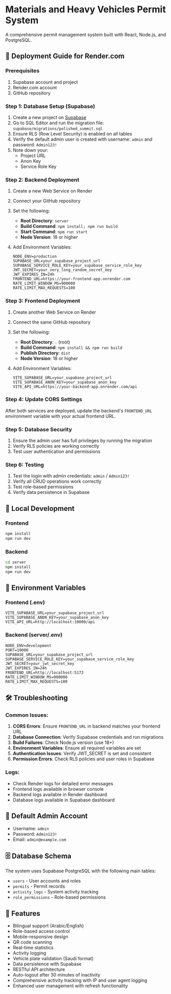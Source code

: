 # Materials and Heavy Vehicles Permit System

A comprehensive permit management system built with React, Node.js, and PostgreSQL.

## 🚀 Deployment Guide for Render.com

### Prerequisites
1. Supabase account and project
2. Render.com account
3. GitHub repository

### Step 1: Database Setup (Supabase)
1. Create a new project on [Supabase](https://supabase.com)
2. Go to SQL Editor and run the migration file: `supabase/migrations/polished_summit.sql`
3. Ensure RLS (Row Level Security) is enabled on all tables
4. Verify the default admin user is created with username: `admin` and password: `Admin123!`
3. Note down your:
   - Project URL
   - Anon Key
   - Service Role Key

### Step 2: Backend Deployment
1. Create a new Web Service on Render
2. Connect your GitHub repository
3. Set the following:
   - **Root Directory**: `server`
   - **Build Command**: `npm install; npm run build`
   - **Start Command**: `npm run start`
   - **Node Version**: 18 or higher

4. Add Environment Variables:
   ```
   NODE_ENV=production
   SUPABASE_URL=your_supabase_project_url
   SUPABASE_SERVICE_ROLE_KEY=your_supabase_service_role_key
   JWT_SECRET=your_very_long_random_secret_key
   JWT_EXPIRES_IN=24h
   FRONTEND_URL=https://your-frontend-app.onrender.com
   RATE_LIMIT_WINDOW_MS=900000
   RATE_LIMIT_MAX_REQUESTS=100
   ```

### Step 3: Frontend Deployment
1. Create another Web Service on Render
2. Connect the same GitHub repository
3. Set the following:
   - **Root Directory**: `.` (root)
   - **Build Command**: `npm install && npm run build`
   - **Publish Directory**: `dist`
   - **Node Version**: 18 or higher

4. Add Environment Variables:
   ```
   VITE_SUPABASE_URL=your_supabase_project_url
   VITE_SUPABASE_ANON_KEY=your_supabase_anon_key
   VITE_API_URL=https://your-backend-app.onrender.com/api
   ```

### Step 4: Update CORS Settings
After both services are deployed, update the backend's `FRONTEND_URL` environment variable with your actual frontend URL.

### Step 5: Database Security
1. Ensure the admin user has full privileges by running the migration
2. Verify RLS policies are working correctly
3. Test user authentication and permissions

### Step 6: Testing
1. Test the login with admin credentials: `admin` / `Admin123!`
2. Verify all CRUD operations work correctly
3. Test role-based permissions
4. Verify data persistence in Supabase

## 🔧 Local Development

### Frontend
```bash
npm install
npm run dev
```

### Backend
```bash
cd server
npm install
npm run dev
```

## 📝 Environment Variables

### Frontend (.env)
```
VITE_SUPABASE_URL=your_supabase_project_url
VITE_SUPABASE_ANON_KEY=your_supabase_anon_key
VITE_API_URL=http://localhost:10000/api
```

### Backend (server/.env)
```
NODE_ENV=development
PORT=10000
SUPABASE_URL=your_supabase_project_url
SUPABASE_SERVICE_ROLE_KEY=your_supabase_service_role_key
JWT_SECRET=your_jwt_secret_key
JWT_EXPIRES_IN=24h
FRONTEND_URL=http://localhost:5173
RATE_LIMIT_WINDOW_MS=900000
RATE_LIMIT_MAX_REQUESTS=100
```

## 🛠️ Troubleshooting

### Common Issues:
1. **CORS Errors**: Ensure `FRONTEND_URL` in backend matches your frontend URL
2. **Database Connection**: Verify Supabase credentials and run migrations
3. **Build Failures**: Check Node.js version (use 18+)
4. **Environment Variables**: Ensure all required variables are set
5. **Authentication Issues**: Verify JWT_SECRET is set and consistent
6. **Permission Errors**: Check RLS policies and user roles in Supabase

### Logs:
- Check Render logs for detailed error messages
- Frontend logs available in browser console
- Backend logs available in Render dashboard
- Database logs available in Supabase dashboard

## 🔐 Default Admin Account
- Username: `admin`
- Password: `Admin123!`
- Email: `admin@example.com`

## 🗄️ Database Schema
The system uses Supabase PostgreSQL with the following main tables:
- `users` - User accounts and roles
- `permits` - Permit records
- `activity_logs` - System activity tracking
- `role_permissions` - Role-based permissions

## 📱 Features
- Bilingual support (Arabic/English)
- Role-based access control
- Mobile-responsive design
- QR code scanning
- Real-time statistics
- Activity logging
- Vehicle plate validation (Saudi format)
- Data persistence with Supabase
- RESTful API architecture
- Auto-logout after 30 minutes of inactivity
- Comprehensive activity tracking with IP and user agent logging
- Enhanced user management with refresh functionality

